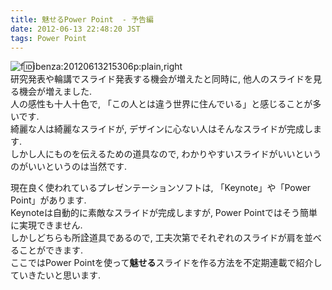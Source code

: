 ```yaml
---
title: 魅せるPower Point  - 予告編
date: 2012-06-13 22:48:20 JST
tags: Power Point
---
```


![f:id:ibenza:20120613215306p:plain,right](/2012/06/13/20120613215306.png)  
研究発表や輪講でスライド発表する機会が増えたと同時に, 他人のスライドを見る機会が増えました.  
人の感性も十人十色で, 「この人とは違う世界に住んでいる」と感じることが多いです.  
綺麗な人は綺麗なスライドが, デザインに心ない人はそんなスライドが完成します.  
しかし人にものを伝えるための道具なので, わかりやすいスライドがいいというのがいいというのは当然です.

現在良く使われているプレゼンテーションソフトは, 「Keynote」や「Power Point」があります.  
Keynoteは自動的に素敵なスライドが完成しますが, Power Pointではそう簡単に実現できません.  
しかしどちらも所詮道具であるので, 工夫次第でそれぞれのスライドが肩を並べることができます.  
ここではPower Pointを使って**魅せる**スライドを作る方法を不定期連載で紹介していきたいと思います.

